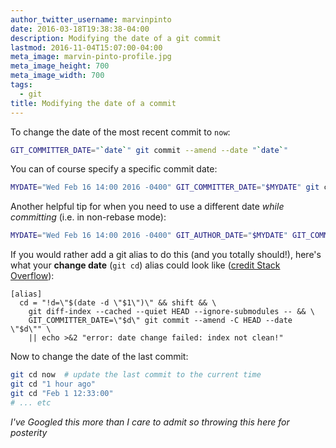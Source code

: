 ```yaml
---
author_twitter_username: marvinpinto
date: 2016-03-18T19:38:38-04:00
description: Modifying the date of a git commit
lastmod: 2016-11-04T15:07:00-04:00
meta_image: marvin-pinto-profile.jpg
meta_image_height: 700
meta_image_width: 700
tags:
  - git
title: Modifying the date of a commit
---
```


To change the date of the most recent commit to `now`:

``` bash
GIT_COMMITTER_DATE="`date`" git commit --amend --date "`date`"
```

You can of course specify a specific commit date:

``` bash
MYDATE="Wed Feb 16 14:00 2016 -0400" GIT_COMMITTER_DATE="$MYDATE" git commit --amend --date "$MYDATE"
```

Another helpful tip for when you need to use a different date _while committing_
(i.e. in non-rebase mode):

``` bash
MYDATE="Wed Feb 16 14:00 2016 -0400" GIT_AUTHOR_DATE="$MYDATE" GIT_COMMITTER_DATE="$MYDATE" git commit
```

If you would rather add a git alias to do this (and you totally should!),
here's what your **change date** (`git cd`) alias could look like ([credit
Stack Overflow](http://stackoverflow.com/a/23693336/1101070)):

``` text
[alias]
  cd = "!d=\"$(date -d \"$1\")\" && shift && \
    git diff-index --cached --quiet HEAD --ignore-submodules -- && \
    GIT_COMMITTER_DATE=\"$d\" git commit --amend -C HEAD --date \"$d\"" \
    || echo >&2 "error: date change failed: index not clean!"
```

Now to change the date of the last commit:

``` bash
git cd now  # update the last commit to the current time
git cd "1 hour ago"
git cd "Feb 1 12:33:00"
# ... etc
```

_I've Googled this more than I care to admit so throwing this here for
posterity_
